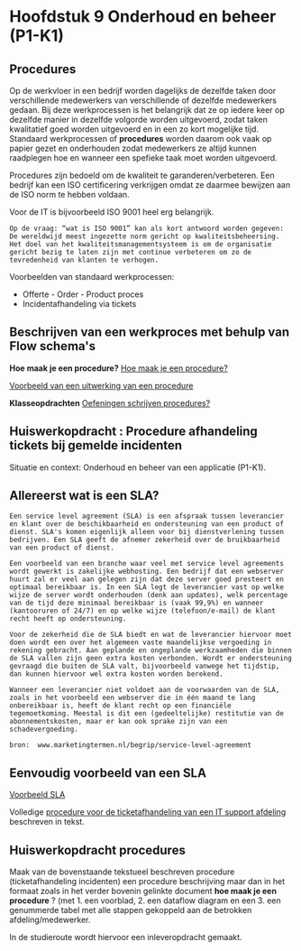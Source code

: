 # Hoofdstuk 9 Onderhoud en beheer (P1-K1)

## Procedures

Op de werkvloer in een bedrijf worden dagelijks de dezelfde taken door verschillende medewerkers van verschillende of dezelfde medewerkers gedaan. Bij deze werkprocessen is het belangrijk dat ze op iedere keer op dezelfde manier in dezelfde volgorde worden uitgevoerd, zodat taken kwalitatief goed worden uitgevoerd en in een zo kort mogelijke tijd. Standaard werkprocessen of __procedures__ worden daarom ook vaak op papier gezet en onderhouden zodat medewerkers ze altijd kunnen raadplegen hoe en wanneer een spefieke taak moet worden uitgevoerd.

Procedures zijn bedoeld om de kwaliteit te garanderen/verbeteren. Een bedrijf kan een ISO certificering verkrijgen omdat ze daarmee bewijzen aan de ISO norm te hebben voldaan.  

Voor de IT is bijvoorbeeld ISO 9001 heel erg belangrijk. 

    Op de vraag: “wat is ISO 9001” kan als kort antwoord worden gegeven: De wereldwijd meest ingezette norm gericht op kwaliteitsbeheersing. Het doel van het kwaliteitsmanagementsysteem is om de organisatie gericht bezig te laten zijn met continue verbeteren om zo de tevredenheid van klanten te verhogen.

Voorbeelden van standaard werkprocessen:

- Offerte - Order - Product proces
- Incidentafhandeling via tickets

## Beschrijven van een werkproces met behulp van Flow schema's

__Hoe maak je een procedure?__
<a href="https://elo.kw1c.nl/CMS/Studie/811%20ICT-Academie/811v%20Vakinhoudelijke%20MBO%20%20AO/1.19%20Digitaal%20archief/95311%20AO/Semester%205%20%5BPeriode%209%20en%2010%5D/Het%20maken%20van%20een%20procedure.docx">Hoe maak je een procedure?</a>

<a href="https://elo.kw1c.nl/CMS/Studie/811%20ICT-Academie/811v%20Vakinhoudelijke%20MBO%20%20AO/1.19%20Digitaal%20archief/95311%20AO/Semester%205%20%5BPeriode%209%20en%2010%5D/Procedure%20bepaling%20extra%20ondersteuning.pdf">Voorbeeld van een uitwerking van een procedure</a>


__Klasseopdrachten__
<a href="https://elo.kw1c.nl/CMS/Studie/811%20ICT-Academie/811v%20Vakinhoudelijke%20MBO%20%20AO/1.19%20Digitaal%20archief/95311%20AO/Semester%205%20%5BPeriode%209%20en%2010%5D/Opdracht%20procedure.docx" title="oefenen">Oefeningen schrijven procedures?</a>


## __Huiswerkopdracht__ : Procedure afhandeling tickets bij gemelde incidenten

Situatie en context: Onderhoud en beheer van een applicatie (P1-K1).

## Allereerst wat is een SLA?

    Een service level agreement (SLA) is een afspraak tussen leverancier en klant over de beschikbaarheid en ondersteuning van een product of dienst. SLA's komen eigenlijk alleen voor bij dienstverlening tussen bedrijven. Een SLA geeft de afnemer zekerheid over de bruikbaarheid van een product of dienst.

    Een voorbeeld van een branche waar veel met service level agreements wordt gewerkt is zakelijke webhosting. Een bedrijf dat een webserver huurt zal er veel aan gelegen zijn dat deze server goed presteert en optimaal bereikbaar is. In een SLA legt de leverancier vast op welke wijze de server wordt onderhouden (denk aan updates), welk percentage van de tijd deze minimaal bereikbaar is (vaak 99,9%) en wanneer (kantooruren of 24/7) en op welke wijze (telefoon/e-mail) de klant recht heeft op ondersteuning.

    Voor de zekerheid die de SLA biedt en wat de leverancier hiervoor moet doen wordt een over het algemeen vaste maandelijkse vergoeding in rekening gebracht. Aan geplande en ongeplande werkzaamheden die binnen de SLA vallen zijn geen extra kosten verbonden. Wordt er ondersteuning gevraagd die buiten de SLA valt, bijvoorbeeld vanwege het tijdstip, dan kunnen hiervoor wel extra kosten worden berekend.

    Wanneer een leverancier niet voldoet aan de voorwaarden van de SLA, zoals in het voorbeeld een webserver die in één maand te lang onbereikbaar is, heeft de klant recht op een financiële tegemoetkoming. Meestal is dit een (gedeeltelijke) restitutie van de abonnementskosten, maar er kan ook sprake zijn van een schadevergoeding.

``bron:  www.marketingtermen.nl/begrip/service-level-agreement``

## Eenvoudig voorbeeld van een SLA

<a href="https://elo.kw1c.nl/CMS/Studie/811%20ICT-Academie/811%20VakkenInhoud/%5BB.06%20BEH%5D%20Onderhoud%20en%20beheer/Productie/Voorbeeld%20Uittreksel%20SLA.docx">Voorbeeld SLA</a>

Volledige <a href="https://elo.kw1c.nl/CMS/Studie/811%20ICT-Academie/811%20VakkenInhoud/%5BB.06%20BEH%5D%20Onderhoud%20en%20beheer/Productie/Opdracht%20Procedure%20afhandeling%20tickets.docx">procedure voor de ticketafhandeling van een IT support afdeling</a> beschreven in tekst.

## Huiswerkopdracht procedures

Maak van de bovenstaande tekstueel beschreven procedure (ticketafhandeling incidenten) een procedure beschrijving maar dan in het formaat zoals in het verder bovenin gelinkte document __hoe maak je een procedure__ ? (met 1. een voorblad, 2. een dataflow diagram en een 3. een genummerde tabel met alle stappen gekoppeld aan de betrokken afdeling/medewerker.

In de studieroute wordt hiervoor een inleveropdracht gemaakt.